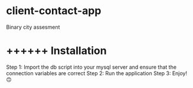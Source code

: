 # client-contact-app
Binary city assesment

# ++++++ Installation
Step 1: Import the db script into your mysql server and ensure that the connection variables are correct
Step 2: Run the application
Step 3: Enjoy! 🙃
